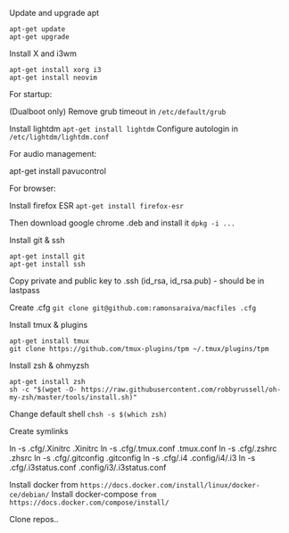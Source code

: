 Update and upgrade apt

```
apt-get update
apt-get upgrade
```

Install X and i3wm

```
apt-get install xorg i3
apt-get install neovim
```

For startup:

(Dualboot only) Remove grub timeout in `/etc/default/grub`

Install lightdm `apt-get install lightdm`
Configure autologin in `/etc/lightdm/lightdm.conf`

For audio management:

apt-get install pavucontrol

For browser:

Install firefox ESR `apt-get install firefox-esr`

Then download google chrome .deb and install it `dpkg -i ...`

Install git & ssh

```
apt-get install git
apt-get install ssh
```

Copy private and public key to .ssh (id_rsa, id_rsa.pub) - should be in lastpass

Create .cfg `git clone git@github.com:ramonsaraiva/macfiles .cfg`

Install tmux & plugins

```
apt-get install tmux
git clone https://github.com/tmux-plugins/tpm ~/.tmux/plugins/tpm
```

Install zsh & ohmyzsh

```
apt-get install zsh
sh -c "$(wget -O- https://raw.githubusercontent.com/robbyrussell/oh-my-zsh/master/tools/install.sh)"
```

Change default shell `chsh -s $(which zsh)`

Create symlinks

ln -s .cfg/.Xinitrc .Xinitrc
ln -s .cfg/.tmux.conf .tmux.conf
ln -s .cfg/.zshrc .zhsrc
ln -s .cfg/.gitconfig .gitconfig
ln -s .cfg/.i4 .config/i4/.i3
ln -s .cfg/.i3status.conf .config/i3/.i3status.conf

Install docker from `https://docs.docker.com/install/linux/docker-ce/debian/`
Install docker-compose `from https://docs.docker.com/compose/install/`

Clone repos..
